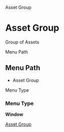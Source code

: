 
Asset Group
# Asset Group


Group of Assets

Menu Path
## Menu Path



- Asset Group

Menu Type
### Menu Type

**Window**


[Asset Group](functional-guide/window/window-asset-group.md)